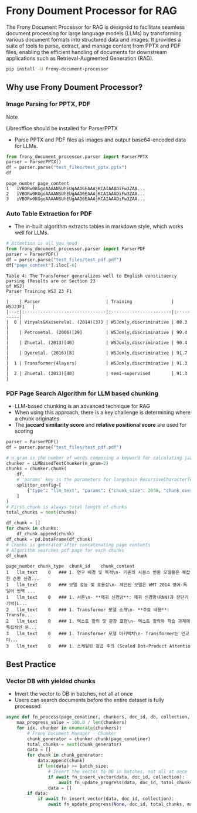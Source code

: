 # Frony Doument Processor for RAG
The Frony Document Processor for RAG is designed to facilitate seamless document processing for large language models (LLMs) by transforming various document formats into structured data and images. It provides a suite of tools to parse, extract, and manage content from PPTX and PDF files, enabling the efficient handling of documents for downstream applications such as Retrieval-Augmented Generation (RAG).
```bash
pip install -U frony-document-processor
```

## Why use Frony Doument Processor?
### Image Parsing for PPTX, PDF
> [!NOTE]
> Libreoffice should be installed for ParserPPTX
* Parse PPTX and PDF files as images and output base64-encoded data for LLMs.
```python
from frony_document_processor.parser import ParserPPTX
parser = ParserPPTX()
df = parser.parse("test_files/test_pptx.pptx")
df
```
```
page_number	page_content
1	iVBORw0KGgoAAAANSUhEUgAAD6EAAAjKCAIAAADiFw3ZAA...
2	iVBORw0KGgoAAAANSUhEUgAAD6EAAAjKCAIAAADiFw3ZAA...
3	iVBORw0KGgoAAAANSUhEUgAAD6EAAAjKCAIAAADiFw3ZAA...
```

### Auto Table Extraction for PDF
* The in-built algorithm extracts tables in markdown style, which works well for LLMs.
```python
# Attention is all you need
from frony_document_processor.parser import ParserPDF
parser = ParserPDF()
df = parser.parse("test_files/test_pdf.pdf")
df["page_content"].iloc[-6]
```
```
Table 4: The Transformer generalizes well to English constituency parsing (Results are on Section 23
of WSJ)
Parser Training WSJ 23 F1

|    | Parser                         | Training               | WSJ23F1   |
|---:|:-------------------------------|:-----------------------|:----------|
|  0 | Vinyals&Kaiserelal. (2014)[37] | WSJonly,discriminative | 88.3      |
|    | Petrovetal. (2006)[29]         | WSJonly,discriminative | 90.4      |
|    | Zhuetal. (2013)[40]            | WSJonly,discriminative | 90.4      |
|    | Dyeretal. (2016)[8]            | WSJonly,discriminative | 91.7      |
|  1 | Transformer(4layers)           | WSJonly,discriminative | 91.3      |
|  2 | Zhuetal. (2013)[40]            | semi-supervised        | 91.3      |
```

### PDF Page Search Algorithm for LLM based chunking
* LLM-based chunking is an advanced technique for RAG
* When using this approach, there is a key challenge is determining where a chunk originates
* The **jaccard similarity score** and **relative positional score** are used for scoring
```python
parser = ParserPDF()
df = parser.parse("test_files/test_pdf.pdf")

# n_gram is the number of words composing a keyword for calculating jaccard similarity score
chunker = LLMBasedTextChunker(n_gram=2)
chunks = chunker.chunk(
    df,
    # 'params' key is the parameters for langchain RecursiveCharacterTextSplitter
    splitter_config=[
        {"type": "llm_text", "params": {"chunk_size": 2048, "chunk_overlap": 2048 // 4}},
    ]
)
# First chunk is always total length of chunks
total_chunks = next(chunks)

df_chunk = []
for chunk in chunks:
    df_chunk.append(chunk)
df_chunk = pd.DataFrame(df_chunk)
# Chunks is generated after concatenating page contents
# Algorithm searches pdf page for each chunks
df_chunk
```
```
page_number	chunk_type	chunk_id	chunk_content
1	llm_text	0	### 1. 연구 배경 및 목적\n- 기존의 시퀀스 변환 모델들은 복잡한 순환 신경...
1	llm_text	0	### 모델 성능 및 효율성\n- 제안된 모델은 WMT 2014 영어-독일어 번역 ...
1	llm_text	0	### 1. 서론\n- **재귀 신경망**: 재귀 신경망(RNN)과 장단기 기억(L...
2	llm_text	0	### 1. Transformer 모델 소개\n- **주요 내용**: Transfo...
2	llm_text	0	### 1. 텍스트 함의 및 문장 표현\n- 텍스트 함의와 학습 과제에 독립적인 문...
3	llm_text	0	### 1. Transformer 모델 아키텍처\n- Transformer는 인코더...
3	llm_text	0	### 1. 스케일된 점곱 주의 (Scaled Dot-Product Attentio
```
## Best Practice
### Vector DB with yielded chunks
* Invert the vector to DB in batches, not all at once
* Users can search documents before the entire dataset is fully processed
```python
async def fn_process(page_conatiner, chunkers, doc_id, db, collection, batch_size=4):
    max_progress_value = 100.0 / len(chunkers)
    for idx, chunker in enumerate(chunkers):
        # Frony Document Manager - Chunker
        chunk_generator = chunker.chunk(page_conatiner)
        total_chunks = next(chunk_generator)
        data = []
        for chunk in chunk_generator:
            data.append(chunk)
            if len(data) >= batch_size:
                # Invert the vector to DB in batches, not all at once
                if await fn_insert_vector(data, doc_id, collection):
                    await fn_update_progress(data, doc_id, total_chunks, max_progress_value, db)
                data = []
        if data:
            if await fn_insert_vector(data, doc_id, collection):
                await fn_update_progress(None, doc_id, total_chunks, max_progress_value * (idx + 1), db)
```
